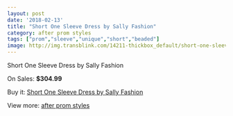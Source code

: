 ```yaml
---
layout: post
date: '2018-02-13'
title: "Short One Sleeve Dress by Sally Fashion"
category: after prom styles
tags: ["prom","sleeve","unique","short","beaded"]
image: http://img.transblink.com/14211-thickbox_default/short-one-sleeve-dress-by-sally-fashion.jpg
---
```

Short One Sleeve Dress by Sally Fashion

On Sales: **$304.99**
<a href="https://www.transblink.com/en/after-prom-styles/4549-short-one-sleeve-dress-by-sally-fashion.html"><amp-img layout="responsive" width="600" height="600" src="//img.transblink.com/14211-thickbox_default/short-one-sleeve-dress-by-sally-fashion.jpg" alt="Short One Sleeve Dress by Sally Fashion 0" /></a>
<a href="https://www.transblink.com/en/after-prom-styles/4549-short-one-sleeve-dress-by-sally-fashion.html"><amp-img layout="responsive" width="600" height="600" src="//img.transblink.com/14213-thickbox_default/short-one-sleeve-dress-by-sally-fashion.jpg" alt="Short One Sleeve Dress by Sally Fashion 1" /></a>
<a href="https://www.transblink.com/en/after-prom-styles/4549-short-one-sleeve-dress-by-sally-fashion.html"><amp-img layout="responsive" width="600" height="600" src="//img.transblink.com/14212-thickbox_default/short-one-sleeve-dress-by-sally-fashion.jpg" alt="Short One Sleeve Dress by Sally Fashion 2" /></a>

Buy it: [Short One Sleeve Dress by Sally Fashion](https://www.transblink.com/en/after-prom-styles/4549-short-one-sleeve-dress-by-sally-fashion.html "Short One Sleeve Dress by Sally Fashion")

View more: [after prom styles](https://www.transblink.com/en/55-after-prom-styles "after prom styles")